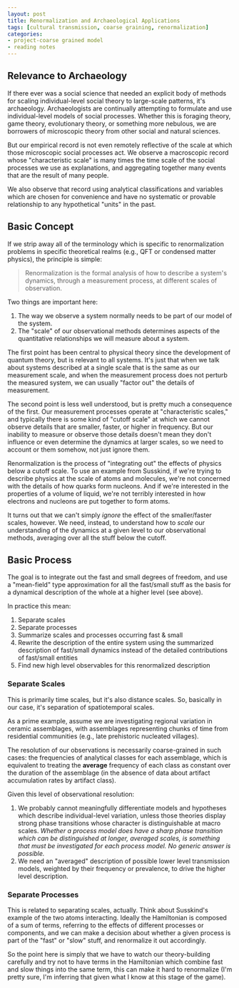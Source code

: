 ```yaml
---
layout: post
title: Renormalization and Archaeological Applications
tags: [cultural transmission, coarse graining, renormalization]
categories: 
- project-coarse grained model
- reading notes
---
```




## Relevance to Archaeology ##

If there ever was a social science that needed an explicit body of methods for scaling individual-level social theory to large-scale patterns, it's archaeology.  Archaeologists are continually attempting to formulate and use individual-level models of social processes.  Whether this is foraging theory, game theory, evolutionary theory, or something more nebulous, we are borrowers of microscopic theory from other social and natural sciences.  

But our empirical record is not even remotely reflective of the scale at which those microscopic social processes act.  We observe a macroscopic record whose "characteristic scale" is many times the time scale of the social processes we use as explanations, and aggregating together many events that are the result of many people.  

We also observe that record using analytical classifications and variables which are chosen for convenience and have no systematic or provable relationship to any hypothetical "units" in the past.  

## Basic Concept ##

If we strip away all of the terminology which is specific to renormalization problems in specific theoretical realms (e.g., QFT or condensed matter physics), the principle is simple:

>Renormalization is the formal analysis of how to describe a system's dynamics, through a measurement process, at different scales of observation.

Two things are important here:

1.  The way we observe a system normally needs to be part of our model of the system.  
1.  The "scale" of our observational methods determines aspects of the quantitative relationships we will measure about a system.  

The first point has been central to physical theory since the development of quantum theory, but is relevant to all systems.  It's just that when we talk about systems described at a single scale that is the same as our measurement scale, and when the measurement process does not perturb the measured system, we can usually "factor out" the details of measurement.  

The second point is less well understood, but is pretty much a consequence of the first.  Our measurement processes operate at "characteristic scales," and typically there is some kind of "cutoff scale" at which we cannot observe details that are smaller, faster, or higher in frequency.  But our inability to measure or observe those details doesn't mean they don't influence or even determine the dynamics at larger scales, so we need to account or them somehow, not just ignore them.

Renormalization is the process of "integrating out" the effects of physics below a cutoff scale.  To use an example from Susskind, if we're trying to describe physics at the scale of atoms and molecules, we're not concerned with the details of how quarks form nucleons.  And if we're interested in the properties of a volume of liquid, we're not terribly interested in how electrons and nucleons are put together to form atoms.  

It turns out that we can't simply *ignore* the effect of the smaller/faster scales, however.  We need, instead, to understand how to *scale* our understanding of the dynamics at a given level to our observational methods, averaging over all the stuff below the cutoff. 

## Basic Process ##

The goal is to integrate out the fast and small degrees of freedom, and use a "mean-field" type approximation for all the fast/small stuff as the basis for a dynamical description of the whole at a higher level (see above).

In practice this mean:

1.  Separate scales
1.  Separate processes
1.  Summarize scales and processes occurring fast & small
1.  Rewrite the description of the entire system using the summarized description of fast/small dynamics instead of the detailed contributions of fast/small entities
1.  Find new high level observables for this renormalized description


### Separate Scales ###

This is primarily time scales, but it's also distance scales.  So, basically in our case, it's separation of spatiotemporal scales.  

As a prime example, assume we are investigating regional variation in ceramic assemblages, with assemblages representing chunks of time from residential communities (e.g., late prehistoric nucleated villages).  

The resolution of our observations is necessarily coarse-grained in such cases:  the frequencies of analytical classes for each assemblage, which is equivalent to treating the **average** frequency of each class as constant over the duration of the assemblage (in the absence of data about artifact accumulation rates by artifact class).  

Given this level of observational resolution:

1.  We probably cannot meaningfully differentiate models and hypotheses which describe individual-level variation, unless those theories display strong phase transitions whose character is distinguishable at macro scales.  _Whether a process model does have a sharp phase transition which can be distinguished at longer, averaged scales, is something that must be investigated for each process model.  No generic answer is possible._
1.  We need an "averaged" description of possible lower level transmission models, weighted by their frequency or prevalence, to drive the higher level description.  

### Separate Processes ###

This is related to separating scales, actually.  Think about Susskind's example of the two atoms interacting.  Ideally the Hamiltonian is composed of a sum of terms, referring to the effects of different processes or components, and we can make a decision about whether a given process is part of the "fast" or "slow" stuff, and renormalize it out accordingly.  

So the point here is simply that we have to watch our theory-building carefully and try not to have terms in the Hamiltonian which combine fast and slow things into the same term, this can make it hard to renormalize (I'm pretty sure, I'm inferring that given what I know at this stage of the game).  


